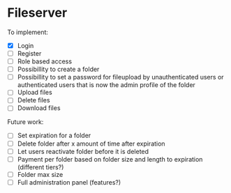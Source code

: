 # Fileserver

To implement:
- [x] Login
- [ ] Register
- [ ] Role based access
- [ ] Possibillity to create a folder
- [ ] Possibillity to set a password for fileupload by unauthenticated users or authenticated users that is now the admin profile of the folder
- [ ] Upload files
- [ ] Delete files
- [ ] Download files

Future work:
- [ ] Set expiration for a folder
- [ ] Delete folder after x amount of time after expiration
- [ ] Let users reactivate folder before it is deleted
- [ ] Payment per folder based on folder size and length to expiration (different tiers?)
- [ ] Folder max size
- [ ] Full administration panel (features?)
